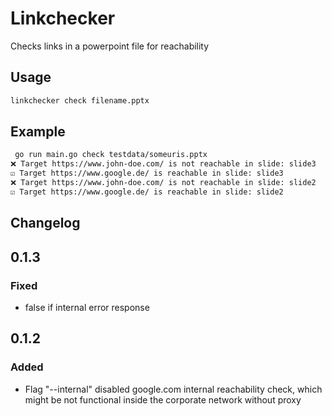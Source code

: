 # Linkchecker

Checks links in a powerpoint file for reachability

## Usage

```bash
linkchecker check filename.pptx
```

## Example

```bash
 go run main.go check testdata/someuris.pptx
❌ Target https://www.john-doe.com/ is not reachable in slide: slide3
☑️ Target https://www.google.de/ is reachable in slide: slide3
❌ Target https://www.john-doe.com/ is not reachable in slide: slide2
☑️ Target https://www.google.de/ is reachable in slide: slide2
```

## Changelog

## 0.1.3

### Fixed

- false if internal error response

## 0.1.2

### Added

- Flag "--internal" disabled google.com internal reachability check, which might be not functional inside the corporate network without proxy